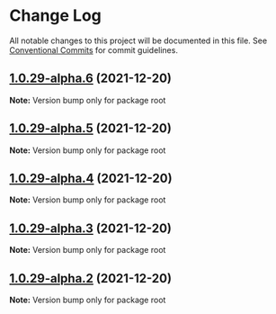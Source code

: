 # Change Log

All notable changes to this project will be documented in this file.
See [Conventional Commits](https://conventionalcommits.org) for commit guidelines.

## [1.0.29-alpha.6](https://github.com/imxue/test-lerna/compare/v1.0.29-alpha.5...v1.0.29-alpha.6) (2021-12-20)

**Note:** Version bump only for package root





## [1.0.29-alpha.5](https://github.com/imxue/test-lerna/compare/v1.0.29-alpha.4...v1.0.29-alpha.5) (2021-12-20)

**Note:** Version bump only for package root






## [1.0.29-alpha.4](https://github.com/imxue/test-lerna/compare/v1.0.29-alpha.3...v1.0.29-alpha.4) (2021-12-20)

**Note:** Version bump only for package root





## [1.0.29-alpha.3](https://github.com/imxue/test-lerna/compare/v1.0.29-alpha.2...v1.0.29-alpha.3) (2021-12-20)

**Note:** Version bump only for package root





## [1.0.29-alpha.2](https://github.com/imxue/test-lerna/compare/v1.0.29-alpha.1...v1.0.29-alpha.2) (2021-12-20)

**Note:** Version bump only for package root

